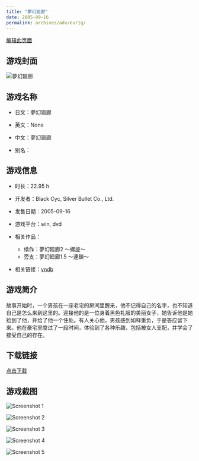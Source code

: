 ```yaml
---
title: "夢幻廻廊"
date: 2005-09-16
permalink: archives/adv/eur1q/
---
```

[编辑此页面](https://github.com/ACG-3/ADV3-source/blob/main/source/_posts/%E5%A4%A2%E5%B9%BB%E5%BB%BB%E5%BB%8A.md)

## 游戏封面

![夢幻廻廊](https://pan.timero.xyz/d/onedrive/img_lib_001/%E5%A4%A2%E5%B9%BB%E5%BB%BB%E5%BB%8A_cover.avif)


## 游戏名称

- 日文：夢幻廻廊
- 英文：None
- 中文：夢幻廻廊

- 别名：


## 游戏信息

- 时长：22.95 h
- 开发者：Black Cyc, Silver Bullet Co., Ltd.
- 发售日期：2005-09-16
- 游戏平台：win, dvd
- 相关作品：
   - 续作：夢幻廻廊2 ～螺旋～
   - 旁支：夢幻廻廊1.5 ～連鎖～

- 相关链接：[vndb](https://vndb.org/v1333)


## 游戏简介

故事开始时，一个男孩在一座老宅的房间里醒来，他不记得自己的名字，也不知道自己是怎么来到这里的。迎接他的是一位身着黑色礼服的美丽女子，她告诉他是她捡到了他，并给了他一个住处。有人关心他，男孩感到如释重负，于是答应留下来。他在豪宅里度过了一段时间，体验到了各种乐趣，包括被女人支配，并学会了接受自己的存在。


## 下载链接

[点击下载](https://pan.timero.xyz/onedrive/adv_lib_001/%E5%A4%A2%E5%B9%BB%E5%BB%BB%E5%BB%8A)


## 游戏截图


![Screenshot 1](https://pan.timero.xyz/d/onedrive/img_lib_001/%E5%A4%A2%E5%B9%BB%E5%BB%BB%E5%BB%8A_Screenshot_1.avif)

![Screenshot 2](https://pan.timero.xyz/d/onedrive/img_lib_001/%E5%A4%A2%E5%B9%BB%E5%BB%BB%E5%BB%8A_Screenshot_2.avif)

![Screenshot 3](https://pan.timero.xyz/d/onedrive/img_lib_001/%E5%A4%A2%E5%B9%BB%E5%BB%BB%E5%BB%8A_Screenshot_3.avif)

![Screenshot 4](https://pan.timero.xyz/d/onedrive/img_lib_001/%E5%A4%A2%E5%B9%BB%E5%BB%BB%E5%BB%8A_Screenshot_4.avif)

![Screenshot 5](https://pan.timero.xyz/d/onedrive/img_lib_001/%E5%A4%A2%E5%B9%BB%E5%BB%BB%E5%BB%8A_Screenshot_5.avif)

